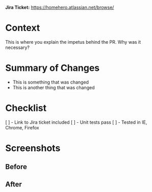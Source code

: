**Jira Ticket:** https://homehero.atlassian.net/browse/

# Context
This is where you explain the impetus behind the PR. Why was it necessary?

# Summary of Changes
- This is something that was changed
- This is another thing that was changed

# Checklist
[ ] - Link to Jira ticket included
[ ] - Unit tests pass
[ ] - Tested in IE, Chrome, Firefox

# Screenshots

## Before

## After

